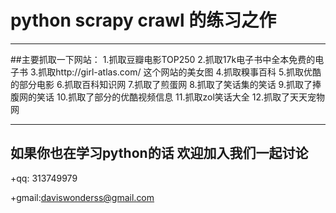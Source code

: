# python scrapy crawl 的练习之作

---
##主要抓取一下网站：
    1.抓取豆瓣电影TOP250
    2.抓取17k电子书中全本免费的电子书
    3.抓取http://girl-atlas.com/ 这个网站的美女图
    4.抓取糗事百科
    5.抓取优酷的部分电影
	6.抓取百科知识网
	7.抓取了煎蛋网
	8.抓取了笑话集的笑话
	9.抓取了捧腹网的笑话
	10.抓取了部分的优酷视频信息
	11.抓取zol笑话大全
	12.抓取了天天宠物网

---------

##  如果你也在学习python的话 欢迎加入我们一起讨论

+qq: 313749979

+gmail:daviswonderss@gmail.com

